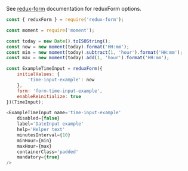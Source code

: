 See [redux-form](https://redux-form.com/6.0.0-rc.1/docs/api/reduxform.md/) documentation for reduxForm options.

```javascript
const { reduxForm } = require('redux-form');

const moment = require('moment');

const today = new Date().toISOString();
const now = new moment(today).format('HH:mm');
const min = new moment(today).subtract(1, 'hour').format('HH:mm');
const max = new moment(today).add(1, 'hour').format('HH:mm');

const ExampleTimeInput = reduxForm({
    initialValues: {
        'time-input-example': now
    },
    form: 'form-time-input-example',
    enableReinitialize: true
})(TimeInput);

<ExampleTimeInput name='time-input-example'
    disabled={false}
    label='DateInput example'
    help='Helper text'
    minutesInterval={10}
    minHour={min}
    maxHour={max}
    containerClass='padded'
    mandatory={true}
/>
```
